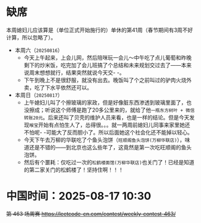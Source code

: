 
# 缺席

本周媳妇儿应该算是（单位正式开始施行的）单休的第41周（春节期间有3周不好计算，所以忽略了）。

- 本周六（`20250816`） 
  * 今天上午起来，上会儿网，然后陪咪玩一会儿～中午吃了点儿葡萄和昨晚剩下的炒米饭，吃完加了会儿班搞了个总结和未来规划交过去了——本来说周末想想就行，结果突然就说今天交- -。
  * 下午到晚上不是很舒服，就没有出去。晚饭叫了个之前叫过的驴肉火烧外卖，吃了下水平依然还可以。
- 本周日（`20250817`） 
  * 上午媳妇儿叫了个擦玻璃的家政，但是好像脏东西渗透到玻璃里面了，也没擦成；听说这个师傅是跑了20多公里来的，就给了他`一瓶东方树叶 + 微信转账20元`。后来还叫了贝壳的维护人员来看，也是一样的结论。但是今天发现`喉宝`开始有点怕生人了，怂得很。。。就一两周前媳妇儿同事来家里她还不怕呢- -可能大了反而胆小了。所以后面她这个社会化还不能掉以轻心。
  * 今天下午去万柳的华联吃了个鱼头泡饼（`旺顺阁鱼头泡饼(万柳华联店)`），味道还是不错的——到北京也这么些年了，这竟然是第一次吃旺顺阁的鱼头泡饼。
  * 然后有个噩耗：仅吃过一次的`松鹤楼面馆(万柳华联店)`也关门了！已经是知道的第二家关门的松鹤楼了！坚持住啊！！！

# 中国时间：2025-08-17 10:30

~~第 463 场周赛 https://leetcode-cn.com/contest/weekly-contest-463/~~
